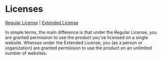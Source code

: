 # Licenses

[Regular License](http://octobercms.com/help/license/regular)
|
[Extended License](http://octobercms.com/help/license/extended)

In simple terms, the main difference is that under the Regular License, you are granted permission to use the product you've licensed on a single website. Whereas under the Extended License, you (as a person or organization) are granted permission to use the product on an unlimited number of websites.
